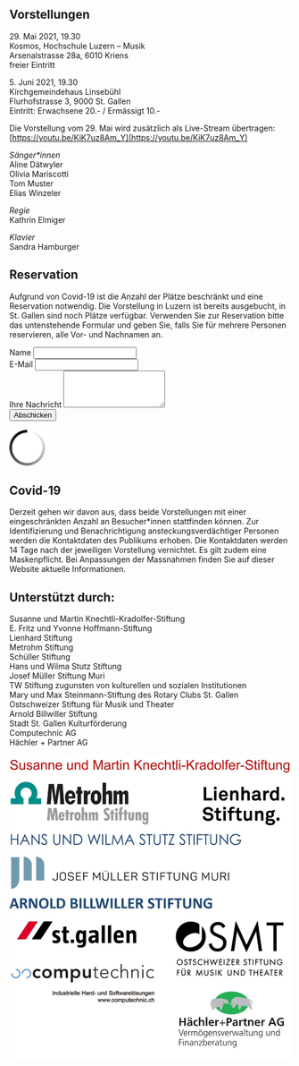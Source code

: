 ## Vorstellungen

29\. Mai 2021, 19.30  
Kosmos, Hochschule Luzern – Musik  
Arsenalstrasse 28a, 6010 Kriens  
freier Eintritt

5\. Juni 2021, 19.30  
Kirchgemeindehaus Linsebühl  
Flurhofstrasse 3, 9000 St. Gallen  
Eintritt:	Erwachsene 20.- / Ermässigt 10.-

Die Vorstellung vom 29. Mai wird zusätzlich als Live-Stream übertragen:  
[https://youtu.be/KiK7uz8Am_Y](https://youtu.be/KiK7uz8Am_Y)

*Sänger\*innen*  
Aline Dätwyler  
Olivia Mariscotti  
Tom Muster  
Elias Winzeler

*Regie*  
Kathrin Elmiger

*Klavier*  
Sandra Hamburger

## Reservation 
Aufgrund von Covid-19 ist die Anzahl der Plätze beschränkt und eine Reservation notwendig. Die Vorstellung in Luzern ist bereits ausgebucht, in St. Gallen sind noch Plätze verfügbar. Verwenden Sie zur Reservation bitte das untenstehende Formular und geben Sie, falls Sie für mehrere Personen reservieren, alle Vor- und Nachnamen an.

<div id="formular">
  <div style="margin-bottom: 1rem">
    <form id="reservationsformular">
      <div class="mb-3">
        <label for="name" class="form-label">Name</label>
        <input class="form-control" id="name" name="name" required>
      </div>
      <div class="mb-3">
        <label for="email" class="form-label">E-Mail</label>
        <input class="form-control" id="email" name="email" type="email" required>
      </div>
      <div class="mb-3">
        <label for="message" class="form-label">Ihre Nachricht</label>
        <textarea class="form-control" id="message" name="message" rows="4" required></textarea>
      </div>
      <div class="g-recaptcha"
        data-sitekey="6LfDccgaAAAAAItaONEHV-6O0JbLZT14Gx4jOV10"
        data-callback="onSubmit"
        data-size="invisible">
      </div>
      <button type="submit" class="btn btn-primary">Abschicken</button>
    </form>
  </div>
  <div id="error"></div>
</div>
<div id="loading-bar">
  <img src="img/loading.gif">
</div>

## Covid-19
Derzeit gehen wir davon aus, dass beide Vorstellungen mit einer eingeschränkten Anzahl an Besucher\*innen stattfinden können. Zur Identifizierung und Benachrichtigung ansteckungsverdächtiger Personen werden die Kontaktdaten des Publikums erhoben. Die Kontaktdaten werden 14 Tage nach der jeweiligen Vorstellung vernichtet. Es gilt zudem eine Maskenpflicht. Bei Anpassungen der Massnahmen finden Sie auf dieser Website aktuelle Informationen.

## Unterstützt durch:
Susanne und Martin Knechtli-Kradolfer-Stiftung  
E. Fritz und Yvonne Hoffmann-Stiftung  
Lienhard Stiftung  
Metrohm Stiftung  
Schüller Stiftung  
Hans und Wilma Stutz Stiftung  
Josef Müller Stiftung Muri  
TW Stiftung zugunsten von kulturellen und sozialen Institutionen  
Mary und Max Steinmann-Stiftung des Rotary Clubs St. Gallen  
Ostschweizer Stiftung für Musik und Theater  
Arnold Billwiller Stiftung  
Stadt St. Gallen Kulturförderung  
Computechnic AG  
Hächler + Partner AG

<div id="logos">
  <img src="img/logos.jpg">
</div>
